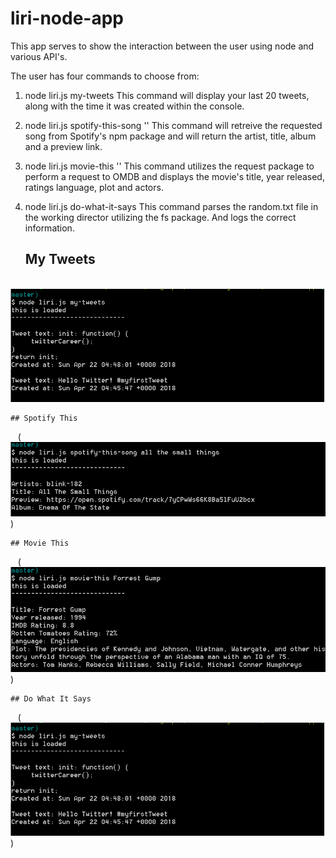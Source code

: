 # liri-node-app

This app serves to show the interaction between the user using node and various API's.

The user has four commands to choose from:
1) node liri.js my-tweets
    This command will display your last 20 tweets, along with the time it was created within the console.
2) node liri.js spotify-this-song '<song-name>'
    This command will retreive the requested song from Spotify's npm package and will return the artist, title, album and a preview link.
3) node liri.js movie-this '<movie-name>'
    This command utilizes the request package to perform a request to OMDB and displays the movie's title, year released, ratings language, plot and actors.
4) node liri.js do-what-it-says
    This command parses the random.txt file in the working director utilizing the fs package. And logs the correct information.
    
    ## My Tweets
    ![My-Tweets](https://github.com/catchbb14/liri-node-app/blob/master/images/my-tweets.PNG)
    
    ## Spotify This
    (![My-Tweets](https://github.com/catchbb14/liri-node-app/blob/master/images/spotify.PNG))
    
    ## Movie This 
    (![My-Tweets](https://github.com/catchbb14/liri-node-app/blob/master/images/movie-this.PNG))
    
    ## Do What It Says
    (![My-Tweets](https://github.com/catchbb14/liri-node-app/blob/master/images/my-tweets.PNG))
